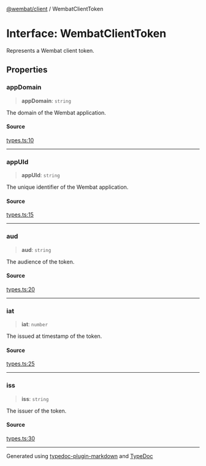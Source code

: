 [@wembat/client](../exports.md) / WembatClientToken

# Interface: WembatClientToken

Represents a Wembat client token.

## Properties

### appDomain

> **appDomain**: `string`

The domain of the Wembat application.

#### Source

[types.ts:10](https://github.com/lmarschall/wembat/blob/1453072/src/types.ts#L10)

***

### appUId

> **appUId**: `string`

The unique identifier of the Wembat application.

#### Source

[types.ts:15](https://github.com/lmarschall/wembat/blob/1453072/src/types.ts#L15)

***

### aud

> **aud**: `string`

The audience of the token.

#### Source

[types.ts:20](https://github.com/lmarschall/wembat/blob/1453072/src/types.ts#L20)

***

### iat

> **iat**: `number`

The issued at timestamp of the token.

#### Source

[types.ts:25](https://github.com/lmarschall/wembat/blob/1453072/src/types.ts#L25)

***

### iss

> **iss**: `string`

The issuer of the token.

#### Source

[types.ts:30](https://github.com/lmarschall/wembat/blob/1453072/src/types.ts#L30)

***

Generated using [typedoc-plugin-markdown](https://www.npmjs.com/package/typedoc-plugin-markdown) and [TypeDoc](https://typedoc.org/)

